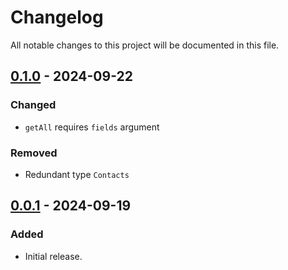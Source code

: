 # Changelog

All notable changes to this project will be documented in this file.

## [0.1.0] - 2024-09-22

### Changed

-   `getAll` requires `fields` argument

### Removed

-   Redundant type `Contacts`

## [0.0.1] - 2024-09-19

### Added

-   Initial release.

[0.1.0]: https://github.com/s77rt/react-native-contacts/releases/tag/v0.1.0
[0.0.1]: https://github.com/s77rt/react-native-contacts/releases/tag/v0.0.1
